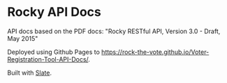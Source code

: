 # Rocky API Docs

API docs based on the PDF docs: "Rocky RESTful API, Version 3.0 - Draft, May 2015"

Deployed using Github Pages to https://rock-the-vote.github.io/Voter-Registration-Tool-API-Docs/.

Built with [Slate](https://github.com/lord/slate).
